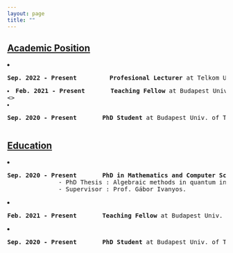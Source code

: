 ```yaml
---
layout: page
title: ""
---
```

<h2><u>Academic Position</u></h2>
<li><pre><b>Sep. 2022 - Present &nbsp;&nbsp;&nbsp;&nbsp;&nbsp;&nbsp;&nbsp; Profesional Lecturer</b> at Telkom University, Indonesia.</pre></li>
<pre><li><b>Feb. 2021 - Present       Teaching Fellow</b> at Budapest Univ. of Technology and Economics, Hungary.</li><>
<li><pre><b>Sep. 2020 - Present       PhD Student</b> at Budapest Univ. of Technology and Economics, Hungary.</pre></li></pre>

<h2><u>Education</u></h2>
<li><pre><b>Sep. 2020 - Present       PhD in Mathematics and Computer Science</b> at Budapest Univ. of Technology and Economics, Hungary.
              - PhD Thesis : Algebraic methods in quantum information processing
              - Supervisor : Prof. Gábor Ivanyos.</pre></li>
<li><pre><b>Feb. 2021 - Present       Teaching Fellow</b> at Budapest Univ. of Technology and Economics, Hungary.</pre></li>
<li><pre><b>Sep. 2020 - Present       PhD Student</b> at Budapest Univ. of Technology and Economics, Hungary.</pre></li>
